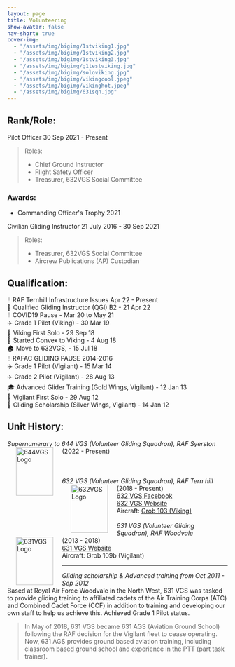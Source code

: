 ```yaml
---
layout: page
title: Volunteering
show-avatar: false
nav-short: true
cover-img:
  - "/assets/img/bigimg/1stviking1.jpg"
  - "/assets/img/bigimg/1stviking2.jpg"
  - "/assets/img/bigimg/1stviking3.jpg"
  - "/assets/img/bigimg/g1testviking.jpg"
  - "/assets/img/bigimg/soloviking.jpg"
  - "/assets/img/bigimg/vikingcool.jpeg"
  - "/assets/img/bigimg/vikinghot.jpeg"
  - "/assets/img/bigimg/631sqn.jpg"
---
```

## Rank/Role:
Pilot Officer  30 Sep 2021 - Present  
> Roles:
> - Chief Ground Instructor 
> - Flight Safety Officer
> - Treasurer, 632VGS Social Committee

### Awards:
- Commanding Officer's Trophy 2021

Civilian Gliding Instructor  21 July 2016 - 30 Sep 2021  
> Roles:
> - Treasurer, 632VGS Social Committee
> - Aircrew Publications (AP) Custodian

## Qualification:
:bangbang: RAF Ternhill Infrastructure Issues Apr 22 - Present  
:page_with_curl: Qualified Gliding Instructor (QGI) B2 - 21 Apr 22  
:bangbang: COVID19 Pause - Mar 20 to May 21  
:airplane: Grade 1 Pilot (Viking) - 30 Mar 19  
:tada: Viking First Solo - 29 Sep 18  
:twisted_rightwards_arrows: Started Convex to Viking - 4 Aug 18  
:house: Move to 632VGS,  - 15 Jul 18  
:bangbang: RAFAC GLIDING PAUSE 2014-2016  
:airplane: Grade 1 Pilot (Vigilant) - 15 Mar 14  
:airplane: Grade 2 Pilot (Vigilant) - 28 Aug 13  
:mortar_board: Advanced Glider Training (Gold Wings, Vigilant) - 12 Jan 13  
:tada: Vigilant First Solo - 29 Aug 12  
:school_satchel: Gliding Scholarship (Silver Wings, Vigilant) - 14 Jan 12  

## Unit History:
_Supernumerary to 644 VGS (Volunteer Gliding Squadron), RAF Syerston_  
<img src="https://b-kennedy0.github.io/assets/img/logos/644vgscrest.png" alt="644VGS Logo" width="85" height="110" style="float:left; border-width: 25px; margin-right: 20px; margin-left: 20px;"/>
(2022 - Present)  
<br><br><br>
_632 VGS (Volunteer Gliding Squadron), RAF Tern hill_  
<img src="https://b-kennedy0.github.io/assets/img/logos/632vgscrest.png" alt="632VGS Logo" width="85" height="110" style="float:left; border-width: 25px; margin-right: 20px; margin-left: 20px;"/>
(2018 - Present)  
[632 VGS Facebook](https://www.facebook.com/632SqnVGS/)  
[632 VGS Website](https://632vgs.co.uk/)   
Aircraft: [Grob 103 (Viking)](https://www.raf.mod.uk/aircraft/viking-t1/)   
<br>
_631 VGS (Volunteer Gliding Squadron), RAF Woodvale_  
<img src="https://b-kennedy0.github.io/assets/img/logos/631vgscrest.png" alt="631VGS Logo" width="85" height="110" style="float:left; border-width: 25px; margin-right: 20px; margin-left: 20px;"/>
(2013 - 2018)  
[631 VGS Website](http://631vgs.com/)   
Aircraft: Grob 109b (Vigilant)

---

_Gliding scholarship & Advanced training from Oct 2011 - Sep 2012_  
Based at Royal Air Force Woodvale in the North West, 631 VGS was tasked to provide gliding training to affiliated cadets of the Air Training Corps (ATC) and Combined Cadet Force (CCF) in addition to training and developing our own staff to help us achieve this. Achieved Grade 1 Pilot status.

> In May of 2018, 631 VGS became 631 AGS (Aviation Ground School) following the RAF decision for the Vigilant fleet to cease operating. Now, 631 AGS provides ground based aviation training, including classroom based ground school and experience in the PTT (part task trainer).
